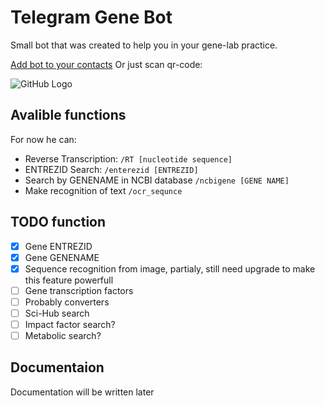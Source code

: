 # Telegram Gene Bot
Small bot that was created to help you in your gene-lab practice.

[Add bot to your contacts](http://telegram.me/genetics_bot)
Or just scan qr-code:

![GitHub Logo](https://chart.googleapis.com/chart?cht=qr&chl=http%3A%2F%2Ftelegram.me%2Fgenetics_bot&chs=180x180&choe=UTF-8&chld=L|2)


## Avalible functions

For now he can:
- Reverse Transcription: ```/RT [nucleotide sequence]```
- ENTREZID Search: ```/enterezid [ENTREZID]```
- Search by GENENAME in NCBI database ```/ncbigene [GENE NAME] ```
- Make recognition of text ```/ocr_sequnce```

## TODO function
- [x] Gene ENTREZID
- [x] Gene GENENAME
- [x] Sequence recognition from image, partialy, still need upgrade to make this feature powerfull
- [ ] Gene transcription factors
- [ ] Probably converters
- [ ] Sci-Hub search
- [ ] Impact factor search?
- [ ] Metabolic search?

## Documentaion

Documentation will be written later
